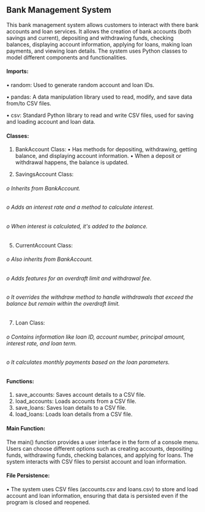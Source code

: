 ## Bank Management System 
This bank management system allows customers to interact with there bank accounts and loan services. It allows the creation of bank accounts (both savings and current), depositing and withdrawing funds, checking balances, displaying account information, applying for loans, making loan payments, and viewing loan details. The system uses Python classes to model different components and functionalities.
 
#### Imports:
 •	random: Used to generate random account and loan IDs.

 •	pandas: A data manipulation library used to read, modify, and save data from/to CSV files.

 •	csv: Standard Python library to read and write CSV files, used for saving and loading account and loan data.

#### Classes:
1.	BankAccount Class:
•	Has methods for depositing, withdrawing, getting balance, and displaying account information.
•	When a deposit or withdrawal happens, the balance is updated.

3.	SavingsAccount Class:
  ###### o	Inherits from BankAccount.

  ###### o	Adds an interest rate and a method to calculate interest.
 
  ###### o	When interest is calculated, it's added to the balance.

5.	CurrentAccount Class:
 ###### o	Also inherits from BankAccount.

 ###### o	Adds features for an overdraft limit and withdrawal fee.
 
 ###### o	It overrides the withdraw method to handle withdrawals that exceed the balance but remain within the overdraft limit.

7.	Loan Class:
 ###### o	Contains information like loan ID, account number, principal amount, interest rate, and loan term.

 ###### o	It calculates monthly payments based on the loan parameters.

#### Functions:
1.	save_accounts: Saves account details to a CSV file.
2.	load_accounts: Loads accounts from a CSV file.
3.	save_loans: Saves loan details to a CSV file.
4.	load_loans: Loads loan details from a CSV file.

#### Main Function:
The main() function provides a user interface in the form of a console menu. Users can choose different options such as creating accounts, depositing funds, withdrawing funds, checking balances, and applying for loans. The system interacts with CSV files to persist account and loan information.

#### File Persistence:
•	The system uses CSV files (accounts.csv and loans.csv) to store and load account and loan information, ensuring that data is persisted even if the program is closed and reopened.

